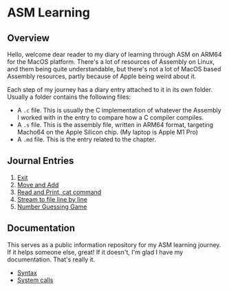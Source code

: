 # ASM Learning

## Overview

Hello, welcome dear reader to my diary of learning through ASM on ARM64 for the MacOS platform. There's a lot of resources of Assembly on Linux, and them being quite understandable, but there's not a lot of MacOS based Assembly resources, partly because of Apple being weird about it.

Each step of my journey has a diary entry attached to it in its own folder. Usually a folder contains the following files:

- A `.c` file. This is usually the C implementation of whatever the Assembly I worked with in the entry to compare how a C compiler compiles.
- A `.s` file. This is the assembly file, written in ARM64 format, targeting Macho64 on the Apple Silicon chip. (My laptop is Apple M1 Pro)
- A `.md` file. This is the entry related to the chapter.

## Journal Entries

1. [Exit](./000_exit/)
2. [Move and Add](./001_movadd/)
3. [Read and Print, cat command](./002_cat/)
4. [Stream to file line by line](./003_filewriter/)
5. [Number Guessing Game](./004_numberguess/)

## Documentation

This serves as a public information repository for my ASM learning journey. If it helps someone else, great! If it doesn't, I'm glad I have my documentation. That's really it.

- [Syntax](./docs/syntax.md)
- [System calls](./docs/syscalls.md)
